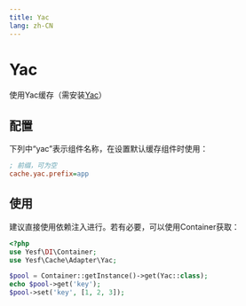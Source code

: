 ```yaml
---
title: Yac
lang: zh-CN
---
```


# Yac

使用Yac缓存（需安装[Yac](https://github.com/laruence/yac)）

## 配置

下列中“yac”表示组件名称，在设置默认缓存组件时使用：

```ini
; 前缀，可为空
cache.yac.prefix=app
```

## 使用

建议直接使用依赖注入进行。若有必要，可以使用Container获取：

```php
<?php
use Yesf\DI\Container;
use Yesf\Cache\Adapter\Yac;

$pool = Container::getInstance()->get(Yac::class);
echo $pool->get('key');
$pool->set('key', [1, 2, 3]);
```